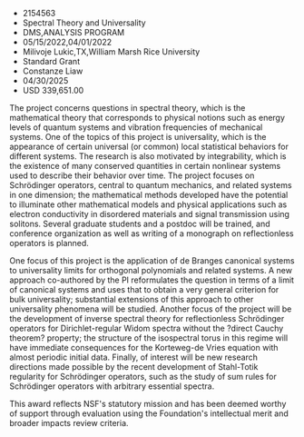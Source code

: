 
* 2154563
* Spectral Theory and Universality
* DMS,ANALYSIS PROGRAM
* 05/15/2022,04/01/2022
* Milivoje Lukic,TX,William Marsh Rice University
* Standard Grant
* Constanze Liaw
* 04/30/2025
* USD 339,651.00

The project concerns questions in spectral theory, which is the mathematical
theory that corresponds to physical notions such as energy levels of quantum
systems and vibration frequencies of mechanical systems. One of the topics of
this project is universality, which is the appearance of certain universal (or
common) local statistical behaviors for different systems. The research is also
motivated by integrability, which is the existence of many conserved quantities
in certain nonlinear systems used to describe their behavior over time. The
project focuses on Schrödinger operators, central to quantum mechanics, and
related systems in one dimension; the mathematical methods developed have the
potential to illuminate other mathematical models and physical applications such
as electron conductivity in disordered materials and signal transmission using
solitons. Several graduate students and a postdoc will be trained, and
conference organization as well as writing of a monograph on reflectionless
operators is planned.

One focus of this project is the application of de Branges canonical systems to
universality limits for orthogonal polynomials and related systems. A new
approach co-authored by the PI reformulates the question in terms of a limit of
canonical systems and uses that to obtain a very general criterion for bulk
universality; substantial extensions of this approach to other universality
phenomena will be studied. Another focus of the project will be the development
of inverse spectral theory for reflectionless Schrödinger operators for
Dirichlet-regular Widom spectra without the ?direct Cauchy theorem? property;
the structure of the isospectral torus in this regime will have immediate
consequences for the Korteweg-de Vries equation with almost periodic initial
data. Finally, of interest will be new research directions made possible by the
recent development of Stahl-Totik regularity for Schrödinger operators, such as
the study of sum rules for Schrödinger operators with arbitrary essential
spectra.

This award reflects NSF's statutory mission and has been deemed worthy of
support through evaluation using the Foundation's intellectual merit and broader
impacts review criteria.
